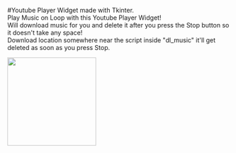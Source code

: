 #Youtube Player Widget made with Tkinter.
<br/>
Play Music on Loop with this Youtube Player Widget!
<br/>
Will download music for you and delete it after you press the Stop button so it doesn't take any space!
<br/>
Download location somewhere near the script inside "dl_music" it'll get deleted as soon as you press Stop.
<br/>


<img src="https://ibb.co/St3PKWb" width=200/>
